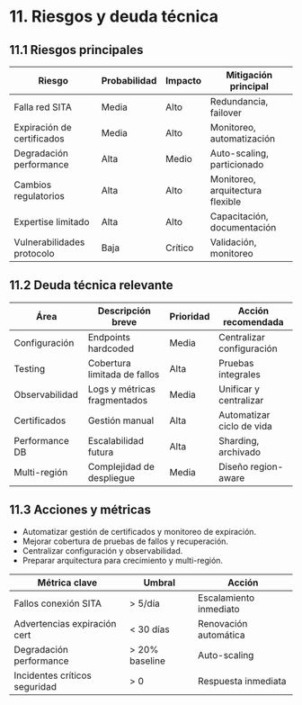 
# 11. Riesgos y deuda técnica

## 11.1 Riesgos principales

| Riesgo                        | Probabilidad | Impacto | Mitigación principal           |
|-------------------------------|--------------|---------|-------------------------------|
| Falla red SITA                | Media        | Alto    | Redundancia, failover         |
| Expiración de certificados    | Media        | Alto    | Monitoreo, automatización     |
| Degradación performance       | Alta         | Medio   | Auto-scaling, particionado    |
| Cambios regulatorios          | Alta         | Alto    | Monitoreo, arquitectura flexible |
| Expertise limitado            | Alta         | Alto    | Capacitación, documentación   |
| Vulnerabilidades protocolo    | Baja         | Crítico | Validación, monitoreo         |

## 11.2 Deuda técnica relevante

| Área                | Descripción breve                        | Prioridad | Acción recomendada         |
|---------------------|------------------------------------------|-----------|---------------------------|
| Configuración       | Endpoints hardcoded                      | Media     | Centralizar configuración |
| Testing             | Cobertura limitada de fallos             | Alta      | Pruebas integrales        |
| Observabilidad      | Logs y métricas fragmentados              | Media     | Unificar y centralizar    |
| Certificados        | Gestión manual                           | Alta      | Automatizar ciclo de vida |
| Performance DB      | Escalabilidad futura                     | Alta      | Sharding, archivado       |
| Multi-región        | Complejidad de despliegue                | Media     | Diseño region-aware       |

## 11.3 Acciones y métricas

- Automatizar gestión de certificados y monitoreo de expiración.
- Mejorar cobertura de pruebas de fallos y recuperación.
- Centralizar configuración y observabilidad.
- Preparar arquitectura para crecimiento y multi-región.

| Métrica clave                | Umbral           | Acción                |
|------------------------------|------------------|-----------------------|
| Fallos conexión SITA         | > 5/día          | Escalamiento inmediato|
| Advertencias expiración cert | < 30 días        | Renovación automática |
| Degradación performance      | > 20% baseline   | Auto-scaling          |
| Incidentes críticos seguridad| > 0              | Respuesta inmediata   |
